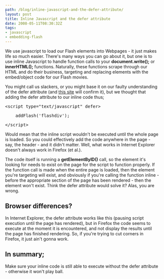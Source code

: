 ```yaml
---
path: /blog/inline-javascript-and-the-defer-attribute/
layout: post
title: Inline Javascript and the defer attribute
date: 2008-05-11T08:30:32Z
tags:
- javascript
- embedding-flash
---
```


We use javascript to load our Flash elements into Webpages - it just makes life so much easier. There's many ways you can go about it, but one is to use inline Javascript to handle function calls to your <strong>document.write();</strong> or <strong>innerHTML();</strong> functions. Naturally, these functions scrape through our HTML and do their business, targeting and replacing elements with the embed/object code for our Flash movies.

You might call us slackers, or you might base it on our faulty understanding of the defer attribute (and <a title="Open link in a new window" href="http://www.websiteoptimization.com/speed/tweak/defer/" target="_blank">this site</a> will confirm it), but we thought that adding the defer attribute to our inline code thus;
<pre>&lt;script type="text/javascript" defer&gt;</pre>
<pre>    addFlash('flashdiv');</pre>
<pre>&lt;/script&gt;</pre>
Would mean that the inline script wouldn't be executed until the whole page is loaded. So you could effectively add the code anywhere in the page - say, the header - and it didn't matter. Well, what works in Internet Explorer doesn't always work in Firefox (et al.).



The code itself is running a <strong>getElementByID()</strong> call, so the element it's looking for needs to exist on the page for the script to function properly.  If the function call is made when the entire page is loaded, then the element you're targeting will exist, and obviously if you're calling the function inline - before the appropriate section of the page has been rendered - then the element won't exist.  Think the defer attribute would solve it? Alas, you are wrong.
<h2>Browser differences?</h2>
In Internet Explorer, the defer attribute works like this (pausing script execution until the page has rendered), but in Firefox the code seems to execute at the moment it is encountered, and not display the results until the page has finished rendering.  So, if you're trying to cut corners in Firefox, it just ain't gonna work.
<h2>In summary;</h2>
Make sure your inline code is still able to execute without the defer attribute - otherwise it won't play ball.